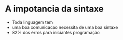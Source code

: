 # A impotancia da sintaxe

* Toda linguagem tem 
* uma boa comunicacao necessita de uma boa sintaxe
* 82% dos erros para iniciantes programação

